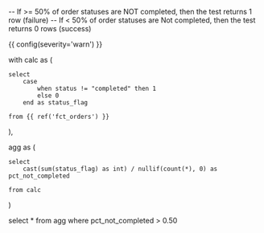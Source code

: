 -- If >= 50% of order statuses are NOT completed, then the test returns 1 row (failure)
-- If < 50% of order statuses are Not completed, then the test returns 0 rows (success)

{{ config(severity='warn') }}

with calc as (

    select
        case
            when status != "completed" then 1
            else 0
        end as status_flag
  
    from {{ ref('fct_orders') }}
  
),

agg as (
  
    select
        cast(sum(status_flag) as int) / nullif(count(*), 0) as pct_not_completed

    from calc

)

select *
from agg
where pct_not_completed > 0.50